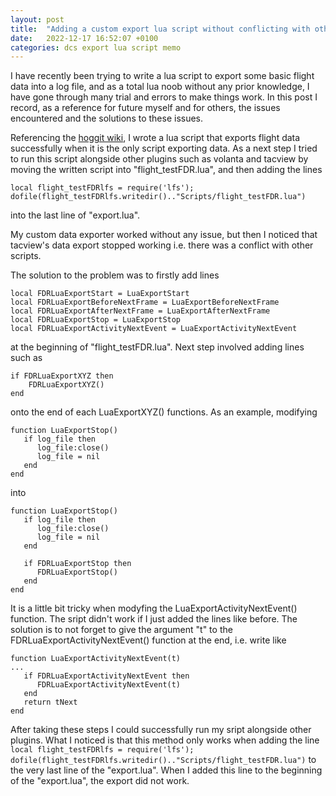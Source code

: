 ```yaml
---
layout: post
title:  "Adding a custom export lua script without conflicting with other scripts"
date:   2022-12-17 16:52:07 +0100
categories: dcs export lua script memo
---
```

I have recently been trying to write a lua script to export some basic flight data into a log file, and as a total lua noob without any prior knowledge, I have gone through many trial and errors to make things work. In this post I record, as a reference for future myself and for others, the issues encountered and the solutions to these issues.

Referencing the [hoggit wiki](https://wiki.hoggitworld.com/view/DCS_export), I wrote a lua script that exports flight data successfully when it is the only script exporting data. As a next step I tried to run this script alongside other plugins such as volanta and tacview by moving the written script into "flight_testFDR.lua", and then adding the lines
```
local flight_testFDRlfs = require('lfs'); dofile(flight_testFDRlfs.writedir().."Scripts/flight_testFDR.lua")
```
into the last line of "export.lua". 
 
My custom data exporter worked without any issue, but then I noticed that tacview's data export stopped working i.e. there was a conflict with other scripts. 
 
The solution to the problem was to firstly add lines
```
local FDRLuaExportStart = LuaExportStart
local FDRLuaExportBeforeNextFrame = LuaExportBeforeNextFrame
local FDRLuaExportAfterNextFrame = LuaExportAfterNextFrame
local FDRLuaExportStop = LuaExportStop
local FDRLuaExportActivityNextEvent = LuaExportActivityNextEvent
```
at the beginning of "flight_testFDR.lua". Next step involved adding lines such as
```
if FDRLuaExportXYZ then
	FDRLuaExportXYZ()
end
```
onto the end of each LuaExportXYZ() functions. As an example, modifying
```
function LuaExportStop()
   if log_file then
      log_file:close()
      log_file = nil
   end
end
```
into
```
function LuaExportStop()
   if log_file then
      log_file:close()
      log_file = nil
   end

   if FDRLuaExportStop then
      FDRLuaExportStop()
   end
end
```
It is a little bit tricky when modyfing the LuaExportActivityNextEvent() function. The sript didn't work if I just added the lines like before. The solution is to not forget to give the argument "t" to the FDRLuaExportActivityNextEvent() function at the end, i.e. write like
```
function LuaExportActivityNextEvent(t)
...
   if FDRLuaExportActivityNextEvent then
      FDRLuaExportActivityNextEvent(t)
   end
   return tNext
end
```

After taking these steps I could successfully run my sript alongside other plugins. What I noticed is that this method only works when adding the line
```local flight_testFDRlfs = require('lfs'); dofile(flight_testFDRlfs.writedir().."Scripts/flight_testFDR.lua")```
to the very last line of the "export.lua". When I added this line to the beginning of the "export.lua", the export did not work.